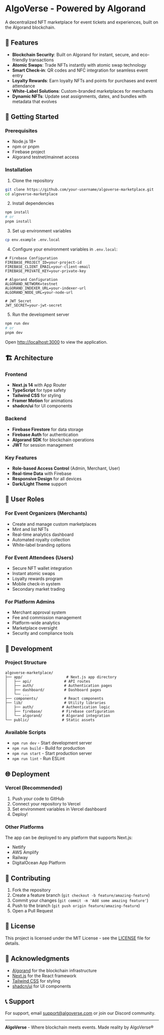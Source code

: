 # AlgoVerse - Powered by Algorand

A decentralized NFT marketplace for event tickets and experiences, built on the Algorand blockchain.

## 🌟 Features

- **Blockchain Security**: Built on Algorand for instant, secure, and eco-friendly transactions
- **Atomic Swaps**: Trade NFTs instantly with atomic swap technology
- **Smart Check-in**: QR codes and NFC integration for seamless event entry
- **Loyalty Rewards**: Earn loyalty NFTs and points for purchases and event attendance
- **White-Label Solutions**: Custom-branded marketplaces for merchants
- **Dynamic NFTs**: Update seat assignments, dates, and bundles with metadata that evolves

## 🚀 Getting Started

### Prerequisites

- Node.js 18+ 
- npm or pnpm
- Firebase project
- Algorand testnet/mainnet access

### Installation

1. Clone the repository
```bash
git clone https://github.com/your-username/algoverse-marketplace.git
cd algoverse-marketplace
```

2. Install dependencies
```bash
npm install
# or
pnpm install
```

3. Set up environment variables
```bash
cp env.example .env.local
```

4. Configure your environment variables in `.env.local`:
```env
# Firebase Configuration
FIREBASE_PROJECT_ID=your-project-id
FIREBASE_CLIENT_EMAIL=your-client-email
FIREBASE_PRIVATE_KEY=your-private-key

# Algorand Configuration
ALGORAND_NETWORK=testnet
ALGORAND_INDEXER_URL=your-indexer-url
ALGORAND_NODE_URL=your-node-url

# JWT Secret
JWT_SECRET=your-jwt-secret
```

5. Run the development server
```bash
npm run dev
# or
pnpm dev
```

Open [http://localhost:3000](http://localhost:3000) to view the application.

## 🏗️ Architecture

### Frontend
- **Next.js 14** with App Router
- **TypeScript** for type safety
- **Tailwind CSS** for styling
- **Framer Motion** for animations
- **shadcn/ui** for UI components

### Backend
- **Firebase Firestore** for data storage
- **Firebase Auth** for authentication
- **Algorand SDK** for blockchain operations
- **JWT** for session management

### Key Features
- **Role-based Access Control** (Admin, Merchant, User)
- **Real-time Data** with Firebase
- **Responsive Design** for all devices
- **Dark/Light Theme** support

## 📱 User Roles

### For Event Organizers (Merchants)
- Create and manage custom marketplaces
- Mint and list NFTs
- Real-time analytics dashboard
- Automated royalty collection
- White-label branding options

### For Event Attendees (Users)
- Secure NFT wallet integration
- Instant atomic swaps
- Loyalty rewards program
- Mobile check-in system
- Secondary market trading

### For Platform Admins
- Merchant approval system
- Fee and commission management
- Platform-wide analytics
- Marketplace oversight
- Security and compliance tools

## 🔧 Development

### Project Structure
```
algoverse-marketplace/
├── app/                    # Next.js app directory
│   ├── api/               # API routes
│   ├── auth/              # Authentication pages
│   ├── dashboard/         # Dashboard pages
│   └── ...
├── components/            # React components
├── lib/                   # Utility libraries
│   ├── auth/             # Authentication logic
│   ├── firebase/         # Firebase configuration
│   └── algorand/         # Algorand integration
└── public/               # Static assets
```

### Available Scripts

- `npm run dev` - Start development server
- `npm run build` - Build for production
- `npm run start` - Start production server
- `npm run lint` - Run ESLint

## 🌐 Deployment

### Vercel (Recommended)
1. Push your code to GitHub
2. Connect your repository to Vercel
3. Set environment variables in Vercel dashboard
4. Deploy!

### Other Platforms
The app can be deployed to any platform that supports Next.js:
- Netlify
- AWS Amplify
- Railway
- DigitalOcean App Platform

## 🤝 Contributing

1. Fork the repository
2. Create a feature branch (`git checkout -b feature/amazing-feature`)
3. Commit your changes (`git commit -m 'Add some amazing feature'`)
4. Push to the branch (`git push origin feature/amazing-feature`)
5. Open a Pull Request

## 📄 License

This project is licensed under the MIT License - see the [LICENSE](LICENSE) file for details.

## 🙏 Acknowledgments

- [Algorand](https://algorand.org/) for the blockchain infrastructure
- [Next.js](https://nextjs.org/) for the React framework
- [Tailwind CSS](https://tailwindcss.com/) for styling
- [shadcn/ui](https://ui.shadcn.com/) for UI components

## 📞 Support

For support, email support@algoverse.com or join our Discord community.

---

**AlgoVerse** - Where blockchain meets events. Made reality by AlgoVerse®
